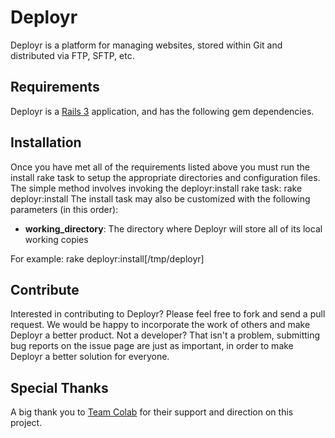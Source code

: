 Deployr
=======
Deployr is a platform for managing websites, stored within Git and distributed via FTP, SFTP, etc.

Requirements
------------
Deployr is a [Rails 3](http://www.rubyonrails.org/) application, and has the following gem dependencies.

Installation
------------
Once you have met all of the requirements listed above you must run the install rake task to setup the appropriate directories and configuration files. The simple method involves invoking the deployr:install rake task:
    rake deployr:install
The install task may also be customized with the following parameters (in this order):

* **working_directory**: The directory where Deployr will store all of its local working copies

For example:
    rake deployr:install[/tmp/deployr]

Contribute
----------
Interested in contributing to Deployr? Please feel free to fork and send a pull request. We would be happy to incorporate the work of others and make Deployr a better product. Not a developer? That isn't a problem, submitting bug reports on the issue page are just as important, in order to make Deployr a better solution for everyone.

Special Thanks
--------------
A big thank you to [Team Colab](http://www.teamcolab.com/) for their support and direction on this project.
